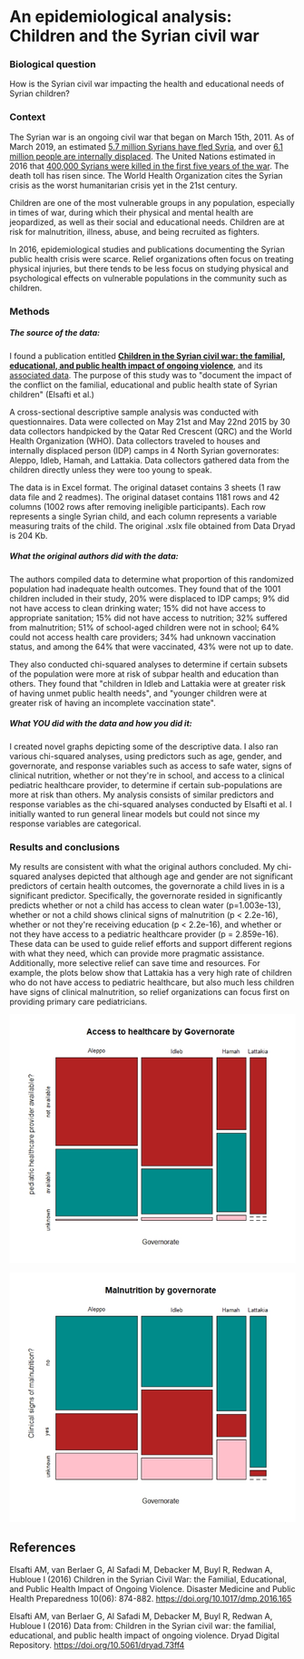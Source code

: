 # An epidemiological analysis: Children and the Syrian civil war

### Biological question
How is the Syrian civil war impacting the health and educational needs of Syrian children?

### Context
The Syrian war is an ongoing civil war that began on March 15th, 2011. As of March 2019, an estimated [5.7 million Syrians have fled Syria](https://data2.unhcr.org/en/situations/syria), and over [6.1 million people are internally displaced](https://www.unhcr.org/sy/protection). The United Nations estimated in 2016 that [400,000 Syrians were killed in the first five years of the war](https://www.un.org/sg/en/content/sg/note-correspondents/2016-04-22/note-correspondents-transcript-press-stakeout-united). The death toll has risen since. The World Health Organization cites the Syrian crisis as the worst humanitarian crisis yet in the 21st century.

Children are one of the most vulnerable groups in any population, especially in times of war, during which their physical and mental health are jeopardized, as well as their social and educational needs. Children are at risk for malnutrition, illness, abuse, and being recruited as fighters.

In 2016, epidemiological studies and publications documenting the Syrian public health crisis were scarce. Relief organizations often focus on treating physical injuries, but there tends to be less focus on studying physical and psychological effects on vulnerable populations in the community such as children. 

### Methods
##### The source of the data:
I found a publication entitled **[Children in the Syrian civil war: the familial, educational, and public health impact of ongoing violence](https://www.cambridge.org/core/journals/disaster-medicine-and-public-health-preparedness/article/children-in-the-syrian-civil-war-the-familial-educational-and-public-health-impact-of-ongoing-violence/A7CC15D863191359990082151EC66186)**, and its [associated data](https://datadryad.org/resource/doi:10.5061/dryad.73ff4). The purpose of this study was to "document the impact of the conflict on the familial, educational and public health state of Syrian children" (Elsafti et al.)

A cross-sectional descriptive sample analysis was conducted with questionnaires. Data were collected on May 21st and May 22nd 2015 by 30 data collectors handpicked by the Qatar Red Crescent (QRC) and the World Health Organization (WHO). Data collectors traveled to houses and internally displaced person (IDP) camps in 4 North Syrian governorates: Aleppo, Idleb, Hamah, and Lattakia. Data collectors gathered data from the children directly unless they were too young to speak.

The data is in Excel format. The original dataset contains 3 sheets (1 raw data file and 2 readmes). The original dataset contains 1181 rows and 42 columns (1002 rows after removing ineligible participants). Each row represents a single Syrian child, and each column represents a variable measuring traits of the child. The original .xslx file obtained from Data Dryad is 204 Kb.

##### What the original authors did with the data:
The authors compiled data to determine what proportion of this randomized population had inadequate health outcomes. They found that of the 1001 children included in their study, 20% were displaced to IDP camps; 9% did not have access to clean drinking water; 15% did not have access to appropriate sanitation; 15% did not have access to nutrition; 32% suffered from malnutrition; 51% of school-aged children were not in school; 64% could not access health care providers; 34% had unknown vaccination status, and among the 64% that were vaccinated, 43% were not up to date.

They also conducted chi-squared analyses to determine if certain subsets of the population were more at risk of subpar health and education than others. They found that "children in Idleb and Lattakia were at greater risk of having unmet public health needs", and "younger children were at greater risk of having an incomplete vaccination state".

##### What _YOU_ did with the data and how you did it:
I created novel graphs depicting some of the descriptive data. I also ran various chi-squared analyses, using predictors such as age, gender, and governorate, and response variables such as access to safe water, signs of clinical nutrition, whether or not they're in school, and access to a clinical pediatric healthcare provider, to determine if certain sub-populations are more at risk than others. My analysis consists of similar predictors and response variables as the chi-squared analyses conducted by Elsafti et al. I initially wanted to run general linear models but could not since my response variables are categorical.

### Results and conclusions
My results are consistent with what the original authors concluded. My chi-squared analyses depicted that although age and gender are not significant predictors of certain health outcomes, the governorate a child lives in is a significant predictor. Specifically, the governorate resided in significantly predicts whether or not a child has access to clean water (p=1.003e-13), whether or not a child shows clinical signs of malnutrition (p < 2.2e-16), whether or not they're receiving education (p < 2.2e-16), and whether or not they have access to a pediatric healthcare provider (p = 2.859e-16). These data can be used to guide relief efforts and support different regions with what they need, which can provide more pragmatic assistance. Additionally, more selective relief can save time and resources. For example, the plots below show that Lattakia has a very high rate of children who do not have access to pediatric healthcare, but also much less children have signs of clinical malnutrition, so relief organizations can focus first on providing primary care pediatricians. 

![access to healthcare by Governorate](healthcareAccess.jpeg)

![Malnutrition by governorate](Malnutrition.jpeg)

## References

Elsafti AM, van Berlaer G, Al Safadi M, Debacker M, Buyl R, Redwan A, Hubloue I (2016) Children in the Syrian Civil War: the Familial, Educational, and Public Health Impact of Ongoing Violence. Disaster Medicine and Public Health Preparedness 10(06): 874-882. <https://doi.org/10.1017/dmp.2016.165>

Elsafti AM, van Berlaer G, Al Safadi M, Debacker M, Buyl R, Redwan A, Hubloue I (2016) Data from: Children in the Syrian civil war: the familial, educational, and public health impact of ongoing violence. Dryad Digital Repository. <https://doi.org/10.5061/dryad.73ff4>



